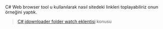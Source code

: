 C# Web browser tool u kullanılarak nasıl sitedeki linkleri toplayabiliriz onun örneğini yaptık.
> [C# jdownloader folder watch eklentisi](http://www.ramazantufekci.com/csharp-jdownloaderin-folder-watch-eklentisi-icin-ornek-kod/) konusu
